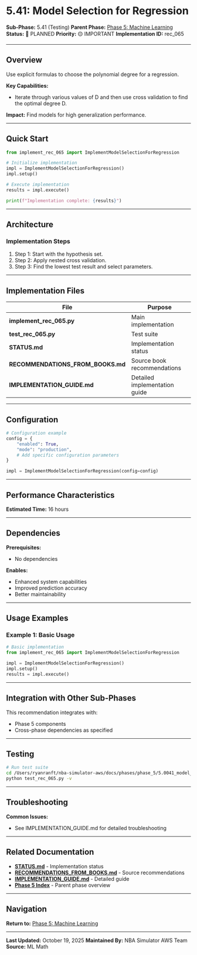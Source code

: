 # 5.41: Model Selection for Regression

**Sub-Phase:** 5.41 (Testing)
**Parent Phase:** [Phase 5: Machine Learning](../PHASE_5_INDEX.md)
**Status:** 🔵 PLANNED
**Priority:** 🟡 IMPORTANT
**Implementation ID:** rec_065

---

## Overview

Use explicit formulas to choose the polynomial degree for a regression.

**Key Capabilities:**
- Iterate through various values of D and then use cross validation to find the optimal degree D.

**Impact:**
Find models for high generalization performance.

---

## Quick Start

```python
from implement_rec_065 import ImplementModelSelectionForRegression

# Initialize implementation
impl = ImplementModelSelectionForRegression()
impl.setup()

# Execute implementation
results = impl.execute()

print(f"Implementation complete: {results}")
```

---

## Architecture

### Implementation Steps

1. Step 1: Start with the hypothesis set.
2. Step 2: Apply nested cross validation.
3. Step 3: Find the lowest test result and select parameters.

---

## Implementation Files

| File | Purpose |
|------|---------|
| **implement_rec_065.py** | Main implementation |
| **test_rec_065.py** | Test suite |
| **STATUS.md** | Implementation status |
| **RECOMMENDATIONS_FROM_BOOKS.md** | Source book recommendations |
| **IMPLEMENTATION_GUIDE.md** | Detailed implementation guide |

---

## Configuration

```python
# Configuration example
config = {
    "enabled": True,
    "mode": "production",
    # Add specific configuration parameters
}

impl = ImplementModelSelectionForRegression(config=config)
```

---

## Performance Characteristics

**Estimated Time:** 16 hours

---

## Dependencies

**Prerequisites:**
- No dependencies

**Enables:**
- Enhanced system capabilities
- Improved prediction accuracy
- Better maintainability

---

## Usage Examples

### Example 1: Basic Usage

```python
# Basic implementation
from implement_rec_065 import ImplementModelSelectionForRegression

impl = ImplementModelSelectionForRegression()
impl.setup()
results = impl.execute()
```

---

## Integration with Other Sub-Phases

This recommendation integrates with:
- Phase 5 components
- Cross-phase dependencies as specified

---

## Testing

```bash
# Run test suite
cd /Users/ryanranft/nba-simulator-aws/docs/phases/phase_5/5.0041_model_selection_for_regression
python test_rec_065.py -v
```

---

## Troubleshooting

**Common Issues:**
- See IMPLEMENTATION_GUIDE.md for detailed troubleshooting

---

## Related Documentation

- **[STATUS.md](STATUS.md)** - Implementation status
- **[RECOMMENDATIONS_FROM_BOOKS.md](RECOMMENDATIONS_FROM_BOOKS.md)** - Source recommendations
- **[IMPLEMENTATION_GUIDE.md](IMPLEMENTATION_GUIDE.md)** - Detailed guide
- **[Phase 5 Index](../PHASE_5_INDEX.md)** - Parent phase overview

---

## Navigation

**Return to:** [Phase 5: Machine Learning](../PHASE_5_INDEX.md)

---

**Last Updated:** October 19, 2025
**Maintained By:** NBA Simulator AWS Team
**Source:** ML Math
